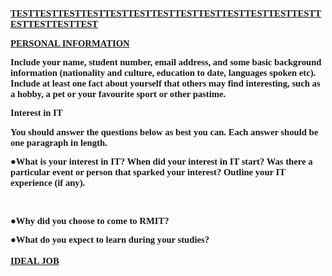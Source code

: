 <html>
<body>
<p style="margin-top: 10pt; margin-bottom: 0pt; font-family: Calibri; font-size: 11.0pt;"><span style="font-weight: bold; text-decoration: underline;">TEST<span>TEST</span><span>TEST</span><span>TEST</span><span>TEST</span><span>TEST</span><span>TEST</span><span>TEST</span><span>TEST</span><span>TEST</span><span>TEST</span><span>TEST</span><span>TEST</span><span>TEST</span><span>TEST</span><span>TEST</span><span>TEST</span></span></p>
<p style="margin-top: 10pt; margin-bottom: 0pt; font-family: Calibri; font-size: 11.0pt;"><span style="font-weight: bold; text-decoration: underline;"></span></p>
<p style="margin-top: 10pt; margin-bottom: 0pt; font-family: Calibri; font-size: 11.0pt;"><span style="font-weight: bold; text-decoration: underline;">PERSONAL INFORMATION</span></p>
<p style="margin-top: 10pt; margin-bottom: 0pt; font-family: Calibri; font-size: 11.0pt;"><span style="font-weight: bold;">Include your name, student number, email address, and some basic background information (nationality and culture, education to date, languages spoken etc). Include at least one fact about yourself that others may find interesting, such as a hobby, a pet or your favourite sport or other pastime.</span></p>
<p style="margin-top: 10pt; margin-bottom: 0pt; font-family: Calibri; font-size: 11.0pt;"><span style="font-weight: bold;">Interest in IT</span></p>
<p style="margin-top: 10pt; margin-bottom: 0pt; font-family: Calibri; font-size: 11.0pt;"><span style="font-weight: bold;">You should answer the questions below as best you can. Each answer should be one paragraph in length.</span></p>
<p style="margin-top: 10pt; margin-bottom: 0pt; font-family: Calibri; font-size: 11.0pt;"><span style="font-weight: bold;">●What is your interest in IT? When did your interest in IT start? Was there a particular event or person that sparked your interest? Outline your IT experience (if any).</span></p>
<p style="margin-left: .375in; margin-top: 10pt; margin-bottom: 0pt; font-family: Calibri; font-size: 11.0pt;">&nbsp;</p>
<p style="margin-top: 10pt; margin-bottom: 0pt; font-family: Calibri; font-size: 11.0pt;"><span style="font-weight: bold;">●Why did you choose to come to RMIT?</span></p>
<p style="margin-top: 10pt; margin-bottom: 0pt; font-family: Calibri; font-size: 11.0pt;"><span style="font-weight: bold;">●What do you expect to learn during your studies?</span></p>
<p style="margin: 0in; font-family: Calibri; font-size: 11.0pt;">&nbsp;</p>
<p style="margin: 0in; font-family: Calibri; font-size: 11.0pt;"><span style="font-weight: bold; text-decoration: underline;">IDEAL JOB</span></p>
<body/>
 <html/>
